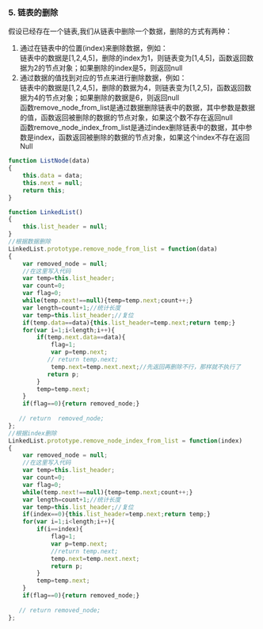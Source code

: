 ###  5.  链表的删除  
假设已经存在一个链表,我们从链表中删除一个数据，删除的方式有两种： 
1.  通过在链表中的位置(index)来删除数据，例如：  
链表中的数据是[1,2,4,5]，删除的index为1，则链表变为[1,4,5]，函数返回数据为2的节点对象；如果删除的index是5，则返回null  
2.  通过数据的值找到对应的节点来进行删除数据，例如：  
链表中的数据是[1,2,4,5]，删除的数据为4，则链表变为[1,2,5]，函数返回数据为4的节点对象；如果删除的数据是6，则返回null  
函数remove_node_from_list是通过数据删除链表中的数据，其中参数是数据的值，函数返回被删除的数据的节点对象，如果这个数不存在返回null  
函数remove_node_index_from_list是通过index删除链表中的数据，其中参数是index，函数返回被删除的数据的节点对象，如果这个index不存在返回Null 
```js
function ListNode(data)
{	
    this.data = data;
    this.next = null;
    return this;
}

function LinkedList()
{
    this.list_header = null;
}
//根据数据删除
LinkedList.prototype.remove_node_from_list = function(data)
{
    var removed_node = null;
    //在这里写入代码
    var temp=this.list_header;
    var count=0;
    var flag=0;
    while(temp.next!==null){temp=temp.next;count++;}
    var length=count+1;//统计长度
    var temp=this.list_header;//复位
    if(temp.data==data){this.list_header=temp.next;return temp;}
    for(var i=1;i<length;i++){
        if(temp.next.data==data){
            flag=1;
            var p=temp.next;
           // return temp.next;
            temp.next=temp.next.next;//先返回再删除不行，那样就不执行了
           return p;
        }
        temp=temp.next;
    }
    if(flag==0){return removed_node;}
  
   // return  removed_node;
};
//根据index删除
LinkedList.prototype.remove_node_index_from_list = function(index)
{
    var removed_node = null;
    //在这里写入代码
    var temp=this.list_header;
    var count=0;
    var flag=0;
    while(temp.next!==null){temp=temp.next;count++;}
    var length=count+1;//统计长度
    var temp=this.list_header;//复位
    if(index==0){this.list_header=temp.next;return temp;}
    for(var i=1;i<length;i++){
        if(i==index){
            flag=1;
            var p=temp.next;
            //return temp.next;
            temp.next=temp.next.next;
            return p;
        }
        temp=temp.next;
    }
    if(flag==0){return removed_node;}
  
   // return removed_node;
};
```
